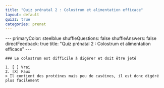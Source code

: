 ```yaml
---
title: "Quiz prénatal 2 : Colostrum et alimentation efficace"
layout: default
quizz: true
categories: prenat
--- 
```

<div class="quizdown">
    ---
    primaryColor: steelblue
    shuffleQuestions: false
    shuffleAnswers: false
    directFeedback: true
    title: "Quiz prénatal 2 : Colostrum et alimentation efficace"
    ---

    ### Le colostrum est difficile à digérer et doit être jeté
	
    1. [ ] Vrai
    2. [X] Faux
	> Il contient des protéines mais peu de caséines, il est donc digéré plus facilement

	
</div>
